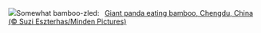 ![](https://www.bing.com/th?id=OHR.BambooPanda_EN-US2038899729_UHD.jpg&w=1000)Somewhat bamboo-zled:&nbsp;&ensp;[Giant panda eating bamboo, Chengdu, China (© Suzi Eszterhas/Minden Pictures)](https://www.bing.com/th?id=OHR.BambooPanda_EN-US2038899729_UHD.jpg)
<br><br/>
